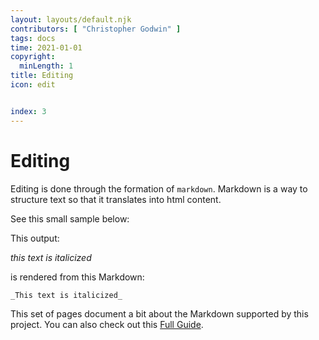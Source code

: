 ```yaml
---
layout: layouts/default.njk
contributors: [ "Christopher Godwin" ]
tags: docs
time: 2021-01-01
copyright:
  minLength: 1
title: Editing
icon: edit


index: 3
---
```


# Editing
Editing is done through the formation of `markdown`. Markdown is a way to
structure text so that it translates into html content.  

See this small sample below:

This output:

_this text is italicized_

is rendered from this Markdown:

```md
_This text is italicized_
```

This set of pages document a bit about the Markdown supported by this project.
You can also check out this [Full Guide](https://vuepress-theme-hope.github.io/v2/guide/get-started/markdown.html#align).